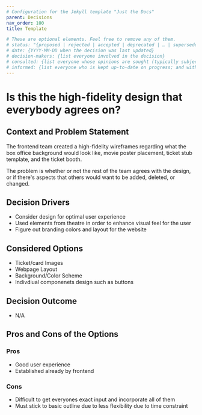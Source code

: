 ```yaml
---
# Configuration for the Jekyll template "Just the Docs"
parent: Decisions
nav_order: 100
title: Template

# These are optional elements. Feel free to remove any of them.
# status: "{proposed | rejected | accepted | deprecated | … | superseded by ADR-0123"
# date: {YYYY-MM-DD when the decision was last updated}
# decision-makers: {list everyone involved in the decision}
# consulted: {list everyone whose opinions are sought (typically subject-matter experts); and with whom there is a two-way communication}
# informed: {list everyone who is kept up-to-date on progress; and with whom there is a one-way communication}
---
```

<!-- we need to disable MD025, because we use the different heading "ADR Template" in the homepage (see above) than it is foreseen in the template -->
<!-- markdownlint-disable-next-line MD025 -->
# Is this the high-fidelity design that everybody agrees on?

## Context and Problem Statement

The frontend team created a high-fidelity wireframes regarding what the box office background would look like, movie poster placement, ticket stub template, and the ticket booth. 

The problem is whether or not the rest of the team agrees with the design, or if there's aspects that others would want to be added, deleted, or changed.

## Decision Drivers
* Consider design for optimal user experience
* Used elements from theatre in order to enhance visual feel for the user
* Figure out branding colors and layout for the website

## Considered Options
* Ticket/card Images 
* Webpage Layout 
* Background/Color Scheme
* Indivdiual componenets design such as buttons

## Decision Outcome
* N/A

## Pros and Cons of the Options

### Pros
* Good user experience
* Established already by frontend

### Cons
* Difficult to get everyones exact input and incorporate all of them
* Must stick to basic outline due to less flexibility due to time constraint





